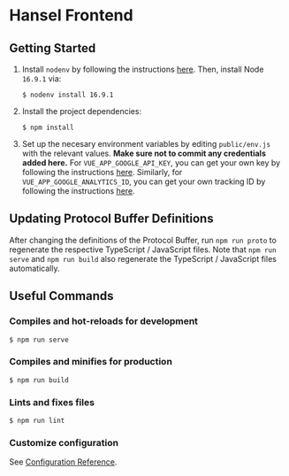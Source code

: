 # Hansel Frontend

## Getting Started

1. Install `nodenv` by following the instructions [here](https://github.com/nodenv/nodenv#installation).
   Then, install Node `16.9.1` via:
   ```
   $ nodenv install 16.9.1
   ```
1. Install the project dependencies:
   ```
   $ npm install
   ```
1. Set up the necesary environment variables by editing `public/env.js` with the relevant values.
   **Make sure not to commit any credentials added here.**
   For `VUE_APP_GOOGLE_API_KEY`, you can get your own key by following the instructions [here](https://cloud.google.com/docs/authentication/api-keys#creating_an_api_key).
   Similarly, for `VUE_APP_GOOGLE_ANALYTICS_ID`, you can get your own tracking ID by following the instructions [here](https://support.google.com/analytics/answer/10269537).

## Updating Protocol Buffer Definitions

After changing the definitions of the Protocol Buffer, run `npm run proto` to regenerate the respective TypeScript / JavaScript files.
Note that `npm run serve` and `npm run build` also regenerate the TypeScript / JavaScript files automatically.

## Useful Commands

### Compiles and hot-reloads for development

```
$ npm run serve
```

### Compiles and minifies for production

```
$ npm run build
```

### Lints and fixes files

```
$ npm run lint
```

### Customize configuration

See [Configuration Reference](https://cli.vuejs.org/config/).

